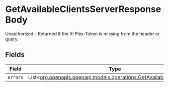 # GetAvailableClientsServerResponseBody

Unauthorized - Returned if the X-Plex-Token is missing from the header or query.


## Fields

| Field                                                                                                                          | Type                                                                                                                           | Required                                                                                                                       | Description                                                                                                                    |
| ------------------------------------------------------------------------------------------------------------------------------ | ------------------------------------------------------------------------------------------------------------------------------ | ------------------------------------------------------------------------------------------------------------------------------ | ------------------------------------------------------------------------------------------------------------------------------ |
| `errors`                                                                                                                       | List<[org.openapis.openapi.models.operations.GetAvailableClientsErrors](../../models/operations/GetAvailableClientsErrors.md)> | :heavy_minus_sign:                                                                                                             | N/A                                                                                                                            |